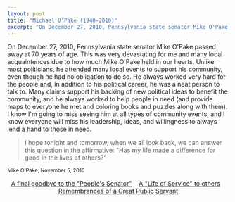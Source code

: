```yaml
---
layout: post
title: "Michael O'Pake (1940-2010)"
excerpt: "On December 27, 2010, Pennsylvania state senator Mike O'Pake passed away at 70 years of age.  I know I'm going to miss seeing him at all types of community events, and I know everyone will miss his leadership, ideas, and willingness to always lend a hand to those in need."
---
```

On December 27, 2010, Pennsylvania state senator Mike O'Pake passed away at 70 years of age. This was very devastating for me and many local acquaintences due to how much Mike O'Pake held in our hearts. Unlike most politicians, he attended many local events to support his community, even though he had no obligation to do so. He always worked very hard for the people and, in addition to his political career, he was a neat person to talk to. Many claims support his backing of new political ideas to benefit the community, and he always worked to help people in need (and provide maps to everyone he met and coloring books and puzzles along with them). I know I'm going to miss seeing him at all types of community events, and I know everyone will miss his leadership, ideas, and willingness to always lend a hand to those in need.

<!-- see more -->

<!--
<p style="text-align: center;"><a href="http://www.senator-opake.com/"><img src="http://www.senator-opake.com/opake.gif" style="width: 600px; height: 670; border-style: none;"></a><br><em>(Sen. O'Pake serving meals at a Senior Center in 1999; <nobr>credit: <a href="http://www.senator-opake.com/">senator-opake.com</a></nobr>)</em></p>
-->

> I hope tonight and tomorrow, when we all look back, we can answer this question in the affirmative: "Has my life made a difference for good in the lives of others?"

<p><small>Mike O'Pake, November 5, 2010</small></p>

<p style="text-align: center;"><a href="http://www.wfmz.com/berksnews/26351462/detail.html"><nobr>A final goodbye to the "People's Senator"</nobr></a> &nbsp;&nbsp; <a href="http://readingeagle.com/article.aspx?id=276505"><nobr>A "Life of Service" to others</nobr></a> &nbsp;&nbsp; <a href="http://readingeagle.com/article.aspx?id=276219"><nobr>Remembrances of a Great Public Servant</nobr></a></p>
